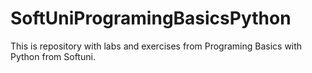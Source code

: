 # SoftUniProgramingBasicsPython
This is repository with labs and exercises from Programing Basics with Python from Softuni.
